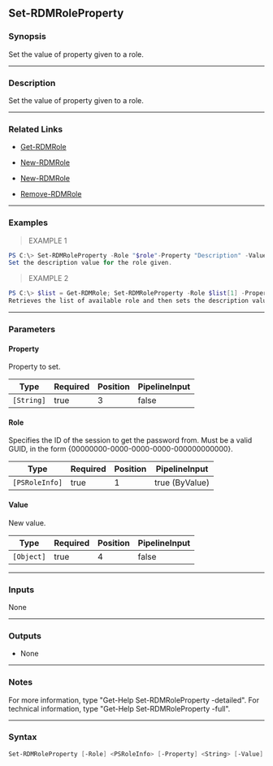 Set-RDMRoleProperty
-------------------

### Synopsis
Set the value of property given to a role.

---

### Description

Set the value of property given to a role.

---

### Related Links
* [Get-RDMRole](Get-RDMRole)

* [New-RDMRole](New-RDMRole)

* [New-RDMRole](New-RDMRole)

* [Remove-RDMRole](Remove-RDMRole)

---

### Examples
> EXAMPLE 1

```PowerShell
PS C:\> Set-RDMRoleProperty -Role "$role"-Property "Description" -Value "My New Description"
Set the description value for the role given.
```
> EXAMPLE 2

```PowerShell
PS C:\> $list = Get-RDMRole; Set-RDMRoleProperty -Role $list[1] -Property "Description" -Value "My description"
Retrieves the list of available role and then sets the description value of the the second element in the list.
```

---

### Parameters
#### **Property**
Property to set.

|Type      |Required|Position|PipelineInput|
|----------|--------|--------|-------------|
|`[String]`|true    |3       |false        |

#### **Role**
Specifies the ID of the session to get the password from.
Must be a valid GUID, in the form {00000000-0000-0000-0000-000000000000}.

|Type          |Required|Position|PipelineInput |
|--------------|--------|--------|--------------|
|`[PSRoleInfo]`|true    |1       |true (ByValue)|

#### **Value**
New value.

|Type      |Required|Position|PipelineInput|
|----------|--------|--------|-------------|
|`[Object]`|true    |4       |false        |

---

### Inputs
None

---

### Outputs
* None

---

### Notes
For more information, type "Get-Help Set-RDMRoleProperty -detailed". For technical information, type "Get-Help Set-RDMRoleProperty -full".

---

### Syntax
```PowerShell
Set-RDMRoleProperty [-Role] <PSRoleInfo> [-Property] <String> [-Value] <Object> [<CommonParameters>]
```
